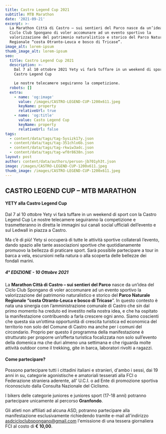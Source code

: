 ```yaml
---
title: Castro Legend Cup 2021
subtitle: MTB Marathon
date: '2021-09-21'
excerpt: >-
  La Marathon Città di Castro – sui sentieri del Parco nasce da un’idea del
  Ciclo Club Spongano di voler accomunare ad un evento sportivo la
  valorizzazione del patrimonio naturalistico e storico del Parco Naturale
  Regionale “costa Otranto-Leuca e bosco di Tricase”.
image_alt: lorem-ipsum
thumb_image_alt: lorem-ipsum
seo:
  title: Castro Legend Cup 2021
  description: >-
    Dal 7 al 10 ottobre 2021 Yety vi farà tuffare in un weekend di sport con la
    Castro Legend Cup

    Le nostre telecamere seguiranno la competizione.
  robots: []
  extra:
    - name: 'og:image'
      value: /images/CASTRO-LEGEND-CUP-1200x611.jpeg
      keyName: property
      relativeUrl: true
    - name: 'og:title'
      value: Casto Legend Cup
      keyName: property
      relativeUrl: false
tags:
  - content/data/tags/tag-5ysizk17y.json
  - content/data/tags/tag-351chlo6b.json
  - content/data/tags/tag-rkwiw3adc.json
  - content/data/tags/tag-wf0r8638n.json
layout: post
author: content/data/authors/person-jb701yh3t.json
image: /images/CASTRO-LEGEND-CUP-1200x611.jpeg
thumb_image: /images/CASTRO-LEGEND-CUP-1200x611.jpeg
---
```

## CASTRO LEGEND CUP – MTB MARATHON

#### YETY alla Castro Legend Cup

Dal 7 al 10 ottobre Yety vi farà tuffare in un weekend di sport con la Castro Legend Cup
Le nostre telecamere seguiranno la competizione e trasmetteranno in diretta le immagini sui canali social ufficiali dell’evento e sul Ledwall in piazza a Castro.

Ma c’è di più! Yety si occuperà di tutte le attività sportive collaterali l’evento, dando spazio alle tante associazioni sportive che quotidianamente promuovo la bellezza di praticare sport. Sarà possibile partecipare a tour in barca a vela, escursioni nella natura o alla scoperta delle bellezze dei fondali marini.

##### 4° EDIZIONE - 10 Ottobre 2021

La **Marathon Città di Castro – sui sentieri del Parco** nasce da un’idea del Ciclo Club Spongano di voler accomunare ad un evento sportivo la valorizzazione del patrimonio naturalistico e storico del **Parco Naturale Regionale “costa Otranto-Leuca e bosco di Tricase**”. In questo contesto è nata una sinergia con l’amministrazione comunale di Castro che sin dal primo momento ha creduto ed investito nella nostra idea, e che ha ospitato la manifestazione contribuendo a farla crescere ogni anno.
Siamo coscienti che questa sia un’ottima opportunità di crescita turistica ed economica del territorio non solo del Comune di Castro ma anche per i comuni del circondario. Proprio per questo il programma della manifestazione è strutturato per proporre un’offerta turistica focalizzata non solo sull’evento della domenica ma che duri almeno una settimana e che riguarda molte attività outdoor come il trekking, gite in barca, laboratori rivolti a ragazzi.

#### Come partecipare?

Possono partecipare tutti i cittadini italiani e stranieri, d'ambo i sessi, dai 19 anni in su, categorie agonistische e amatoriali tesserati alla FCI o Federazione straniera aderente, all' U.C.I. o ad Ente di promozione sportiva riconosciuto dalla Consulta Nazionale del Ciclismo.

I bikers delle categorie juniores e juniores sport (17-18 anni) potranno partecipare unicamente al percorso **Granfondo**.

Gli atleti non affiliati ad alcuna ASD, potranno partecipare alla manifestazione esclusivamente richiedendo tramite e-mail all'indirizzo asdcicloclubspongano@gmail.com l'emissione di una tessera giornaliera FCI al costo di **€ 10,00**.
